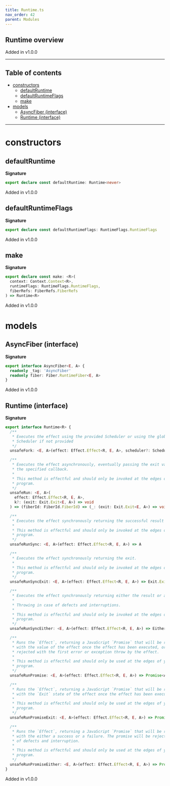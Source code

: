 ```yaml
---
title: Runtime.ts
nav_order: 42
parent: Modules
---
```


## Runtime overview

Added in v1.0.0

---

<h2 class="text-delta">Table of contents</h2>

- [constructors](#constructors)
  - [defaultRuntime](#defaultruntime)
  - [defaultRuntimeFlags](#defaultruntimeflags)
  - [make](#make)
- [models](#models)
  - [AsyncFiber (interface)](#asyncfiber-interface)
  - [Runtime (interface)](#runtime-interface)

---

# constructors

## defaultRuntime

**Signature**

```ts
export declare const defaultRuntime: Runtime<never>
```

Added in v1.0.0

## defaultRuntimeFlags

**Signature**

```ts
export declare const defaultRuntimeFlags: RuntimeFlags.RuntimeFlags
```

Added in v1.0.0

## make

**Signature**

```ts
export declare const make: <R>(
  context: Context.Context<R>,
  runtimeFlags: RuntimeFlags.RuntimeFlags,
  fiberRefs: FiberRefs.FiberRefs
) => Runtime<R>
```

Added in v1.0.0

# models

## AsyncFiber (interface)

**Signature**

```ts
export interface AsyncFiber<E, A> {
  readonly _tag: 'AsyncFiber'
  readonly fiber: Fiber.RuntimeFiber<E, A>
}
```

Added in v1.0.0

## Runtime (interface)

**Signature**

```ts
export interface Runtime<R> {
  /**
   * Executes the effect using the provided Scheduler or using the global
   * Scheduler if not provided
   */
  unsafeFork: <E, A>(effect: Effect.Effect<R, E, A>, scheduler?: Scheduler) => Fiber.RuntimeFiber<E, A>

  /**
   * Executes the effect asynchronously, eventually passing the exit value to
   * the specified callback.
   *
   * This method is effectful and should only be invoked at the edges of your
   * program.
   */
  unsafeRun: <E, A>(
    effect: Effect.Effect<R, E, A>,
    k?: (exit: Exit.Exit<E, A>) => void
  ) => (fiberId: FiberId.FiberId) => (_: (exit: Exit.Exit<E, A>) => void) => void

  /**
   * Executes the effect synchronously returning the successful result or throwing otherwise.
   *
   * This method is effectful and should only be invoked at the edges of your
   * program.
   */
  unsafeRunSync: <E, A>(effect: Effect.Effect<R, E, A>) => A

  /**
   * Executes the effect synchronously returning the exit.
   *
   * This method is effectful and should only be invoked at the edges of your
   * program.
   */
  unsafeRunSyncExit: <E, A>(effect: Effect.Effect<R, E, A>) => Exit.Exit<E, A>

  /**
   * Executes the effect synchronously returning either the result or a failure.
   *
   * Throwing in case of defects and interruptions.
   *
   * This method is effectful and should only be invoked at the edges of your
   * program.
   */
  unsafeRunSyncEither: <E, A>(effect: Effect.Effect<R, E, A>) => Either<E, A>

  /**
   * Runs the `Effect`, returning a JavaScript `Promise` that will be resolved
   * with the value of the effect once the effect has been executed, or will be
   * rejected with the first error or exception throw by the effect.
   *
   * This method is effectful and should only be used at the edges of your
   * program.
   */
  unsafeRunPromise: <E, A>(effect: Effect.Effect<R, E, A>) => Promise<A>

  /**
   * Runs the `Effect`, returning a JavaScript `Promise` that will be resolved
   * with the `Exit` state of the effect once the effect has been executed.
   *
   * This method is effectful and should only be used at the edges of your
   * program.
   */
  unsafeRunPromiseExit: <E, A>(effect: Effect.Effect<R, E, A>) => Promise<Exit.Exit<E, A>>

  /**
   * Runs the `Effect`, returning a JavaScript `Promise` that will be resolved
   * with the either a success or a failure. The promise will be rejected in case
   * of defects and interruption.
   *
   * This method is effectful and should only be used at the edges of your
   * program.
   */
  unsafeRunPromiseEither: <E, A>(effect: Effect.Effect<R, E, A>) => Promise<Either<E, A>>
}
```

Added in v1.0.0
